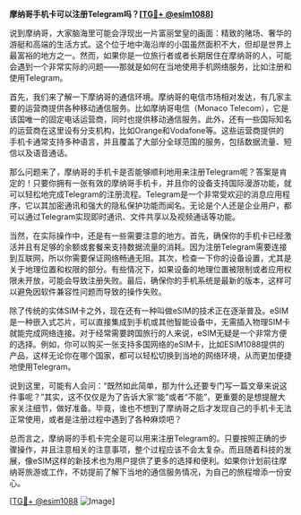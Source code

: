 **摩纳哥手机卡可以注册Telegram吗？[[TG💪+ @esim1088](https://t.me/s/esim1088)]**

说到摩纳哥，大家脑海里可能会浮现出一片富丽堂皇的画面：精致的赌场、奢华的游艇和高端的生活方式。这个位于地中海沿岸的小国虽然面积不大，但却是世界上最富裕的地方之一。然而，如果你是一位旅行者或者长期居住在摩纳哥的人，可能会遇到一个非常实际的问题——那就是如何在当地使用手机网络服务，比如注册和使用Telegram。

首先，我们来了解一下摩纳哥的通信环境。摩纳哥的电信市场相对发达，有几家主要的运营商提供各种移动通信服务。比如摩纳哥电信（Monaco Telecom），它是该国唯一的固定电话运营商，同时也提供移动通信服务。此外，还有一些国际知名的运营商在这里设有分支机构，比如Orange和Vodafone等。这些运营商提供的手机卡通常支持多种语言，并且覆盖了大部分全球范围的服务，包括数据流量、短信以及语音通话。

那么问题来了，摩纳哥的手机卡是否能够顺利地用来注册Telegram呢？答案是肯定的！只要你拥有一张有效的摩纳哥手机卡，并且你的设备支持国际漫游功能，就可以轻松地完成Telegram的注册流程。Telegram是一个非常受欢迎的消息应用程序，它以其加密通讯和强大的隐私保护功能而闻名。无论是个人还是企业用户，都可以通过Telegram实现即时通讯、文件共享以及视频通话等功能。

当然，在实际操作中，还是有一些需要注意的地方。首先，确保你的手机卡已经激活并且有足够的余额或套餐来支持数据流量的消耗。因为注册Telegram需要连接到互联网，所以你需要保证网络畅通无阻。其次，检查一下你的设备设置，尤其是关于地理位置和权限的部分。有些情况下，如果设备的地理位置被限制或者应用权限未开放，可能会导致注册失败。最后，确保你的手机系统是最新的版本，这样可以避免因软件兼容性问题而导致的操作失败。

除了传统的实体SIM卡之外，现在还有一种叫做eSIM的技术正在逐渐普及。eSIM是一种嵌入式芯片，可以直接集成到手机或其他智能设备中，无需插入物理SIM卡就能完成网络连接。对于经常需要跨国旅行的人来说，eSIM无疑是一个非常方便的选择。例如，你可以购买一张支持多国网络的eSIM卡，比如ESIM1088提供的产品，这样无论你在哪个国家，都可以轻松切换到当地的网络环境，从而更加便捷地使用Telegram。

说到这里，可能有人会问：“既然如此简单，那为什么还要专门写一篇文章来说这件事呢？”其实，这不仅仅是为了告诉大家“能”或者“不能”，更重要的是想提醒大家关注细节，做好准备。毕竟，谁也不想到了摩纳哥之后才发现自己的手机卡无法正常使用，或者是注册过程中遇到了各种麻烦吧？

总而言之，摩纳哥的手机卡完全是可以用来注册Telegram的。只要按照正确的步骤操作，并且注意相关的注意事项，整个过程应该不会太复杂。而且随着科技的发展，像eSIM这样的新技术也为用户提供了更多的选择和便利。如果你计划前往摩纳哥旅游或工作，不妨提前了解下当地的通信服务情况，为自己的旅程增添一份安心。

[[TG💪+ @esim1088](https://t.me/s/esim1088) ![Image](https://i.postimg.cc/4NQfJmqS/Snipaste-2025-05-13-00-14-12.png)]